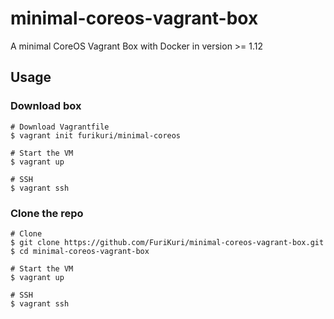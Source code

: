 # minimal-coreos-vagrant-box
A minimal CoreOS Vagrant Box with Docker in version >= 1.12

## Usage

### Download box

```
# Download Vagrantfile
$ vagrant init furikuri/minimal-coreos

# Start the VM
$ vagrant up

# SSH
$ vagrant ssh
```

### Clone the repo

```
# Clone
$ git clone https://github.com/FuriKuri/minimal-coreos-vagrant-box.git
$ cd minimal-coreos-vagrant-box

# Start the VM
$ vagrant up

# SSH
$ vagrant ssh
```
